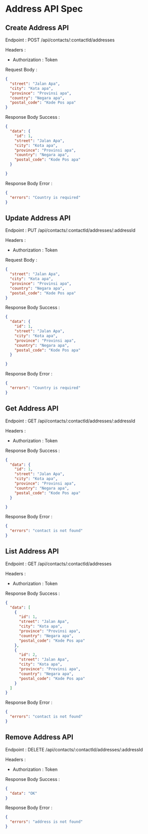 # Address API Spec

## Create Address API
Endpoint : POST /api/contacts/:contactId/addresses

Headers :
- Authorization : Token

Request Body : 
```json
{
  "street": "Jalan Apa",
  "city": "Kota apa",
  "province": "Provinsi apa",
  "country": "Negara apa",
  "postal_code": "Kode Pos apa"
}
```

Response Body Success : 
```json
{
  "data": {
    "id": 1,
    "street": "Jalan Apa",
    "city": "Kota apa",
    "province": "Provinsi apa",
    "country": "Negara apa",
    "postal_code": "Kode Pos apa"
  }

}
```

Response Body Error : 
```json
{
  "errors": "Country is required"
}
```
## Update Address API
Endpoint : PUT /api/contacts/:contactId/addresses/:addressId

Headers :
- Authorization : Token

Request Body :
```json
{
  "street": "Jalan Apa",
  "city": "Kota apa",
  "province": "Provinsi apa",
  "country": "Negara apa",
  "postal_code": "Kode Pos apa"
}
```

Response Body Success :
```json
{
  "data": {
    "id": 1,
    "street": "Jalan Apa",
    "city": "Kota apa",
    "province": "Provinsi apa",
    "country": "Negara apa",
    "postal_code": "Kode Pos apa"
  }

}
```

Response Body Error :
```json
{
  "errors": "Country is required"
}
```

## Get Address API
Endpoint : GET /api/contacts/:contactId/addresses/:addressId

Headers :
- Authorization : Token

Response Body Success :
```json
{
  "data": {
    "id": 1,
    "street": "Jalan Apa",
    "city": "Kota apa",
    "province": "Provinsi apa",
    "country": "Negara apa",
    "postal_code": "Kode Pos apa"
  }

}
```
Response Body Error :
```json
{
  "errors": "contact is not found"
}
```
## List Address API
Endpoint : GET /api/contacts/:contactId/addresses

Headers :
- Authorization : Token

Response Body Success :
```json
{
  "data": [
    {
      "id": 1,
      "street": "Jalan Apa",
      "city": "Kota apa",
      "province": "Provinsi apa",
      "country": "Negara apa",
      "postal_code": "Kode Pos apa"
    },
    {
      "id": 2,
      "street": "Jalan Apa",
      "city": "Kota apa",
      "province": "Provinsi apa",
      "country": "Negara apa",
      "postal_code": "Kode Pos apa"
    }
  ]
}
```
Response Body Error :
```json
{
  "errors": "contact is not found"
}
```

## Remove Address API
Endpoint : DELETE /api/contacts/:contactId/addresses/:addressId

Headers :
- Authorization : Token

Response Body Success :

```json
{
  "data": "OK"
}
```
Response Body Error : 
```json
{
  "errors": "address is not found"
}
```
